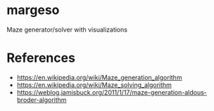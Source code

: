# margeso

Maze generator/solver with visualizations

# References

- https://en.wikipedia.org/wiki/Maze_generation_algorithm
- https://en.wikipedia.org/wiki/Maze_solving_algorithm
- https://weblog.jamisbuck.org/2011/1/17/maze-generation-aldous-broder-algorithm